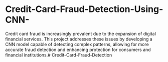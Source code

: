 # Credit-Card-Fraud-Detection-Using-CNN-
Credit card fraud is increasingly prevalent due to the expansion of digital financial services. This project addresses these issues by developing a CNN model capable of detecting complex patterns, allowing for more accurate fraud detection and enhancing protection for consumers and financial institutions.# Credit-Card-Fraud-Detection

